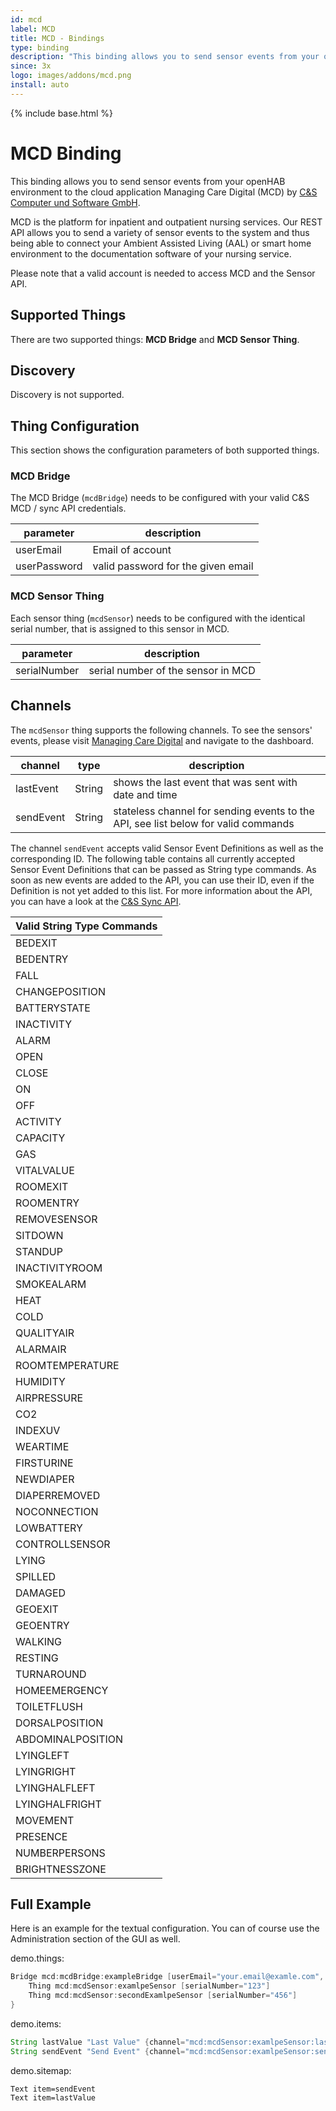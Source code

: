 ```yaml
---
id: mcd
label: MCD
title: MCD - Bindings
type: binding
description: "This binding allows you to send sensor events from your openHAB environment to the cloud application Managing Care Digital (MCD) by [C&S Computer und Software GmbH](https://www.managingcare.de/)."
since: 3x
logo: images/addons/mcd.png
install: auto
---
```


<!-- Attention authors: Do not edit directly. Please add your changes to the appropriate source repository -->

{% include base.html %}

# MCD Binding

<AddonLogo />

This binding allows you to send sensor events from your openHAB environment to the cloud application Managing Care Digital (MCD) by [C&S Computer und Software GmbH](https://www.managingcare.de/).

MCD is the platform for inpatient and outpatient nursing services.
Our REST API allows you to send a variety of sensor events to the system and thus being able to connect your Ambient Assisted Living (AAL) or smart home environment to the documentation software of your nursing service.

Please note that a valid account is needed to access MCD and the Sensor API.

## Supported Things

There are two supported things: **MCD Bridge** and **MCD Sensor Thing**.

## Discovery

Discovery is not supported.

## Thing Configuration

This section shows the configuration parameters of both supported things.

### MCD Bridge

The MCD Bridge (`mcdBridge`) needs to be configured with your valid C&S MCD / sync API credentials.

| parameter | description                        |
|-----------|------------------------------------|
| userEmail     | Email of account                   |
| userPassword  | valid password for the given email |

### MCD Sensor Thing

Each sensor thing (`mcdSensor`) needs to be configured with the identical serial number, that is assigned to this sensor in MCD.

| parameter      | description                        |
|----------------|------------------------------------|
| serialNumber  | serial number of the sensor in MCD |

## Channels

The `mcdSensor` thing supports the following channels.  To see the sensors' events, please visit [Managing Care Digital](https://cundsdokumentation.de/) and navigate to the dashboard.

| channel     | type   | description                                   |
|-------------|--------|-----------------------------------------------|
| lastEvent | String | shows the last event that was sent with date and time |
| sendEvent | String | stateless channel for sending events to the API, see list below for valid commands |

The channel `sendEvent` accepts valid Sensor Event Definitions as well as the corresponding ID.
The following table contains all currently accepted Sensor Event Definitions that can be passed as String type commands.
As soon as new events are added to the API, you can use their ID, even if the Definition is not yet added to this list.
For more information about the API, you can have a look at the [C&S Sync API](https://cunds-syncapi.azurewebsites.net/ApiDocumentation).

| Valid String Type Commands |
|------------|
| BEDEXIT |
| BEDENTRY |
| FALL |
| CHANGEPOSITION |
| BATTERYSTATE |
| INACTIVITY |
| ALARM |
| OPEN |
| CLOSE |
| ON |
| OFF |
| ACTIVITY |
| CAPACITY |
| GAS |
| VITALVALUE |
| ROOMEXIT |
| ROOMENTRY |
| REMOVESENSOR |
| SITDOWN |
| STANDUP |
| INACTIVITYROOM |
| SMOKEALARM |
| HEAT |
| COLD |
| QUALITYAIR |
| ALARMAIR |
| ROOMTEMPERATURE |
| HUMIDITY |
| AIRPRESSURE |
| CO2 |
| INDEXUV |
| WEARTIME |
| FIRSTURINE |
| NEWDIAPER |
| DIAPERREMOVED |
| NOCONNECTION |
| LOWBATTERY |
| CONTROLLSENSOR |
| LYING |
| SPILLED |
| DAMAGED |
| GEOEXIT |
| GEOENTRY |
| WALKING |
| RESTING |
| TURNAROUND |
| HOMEEMERGENCY |
| TOILETFLUSH |
| DORSALPOSITION |
| ABDOMINALPOSITION |
| LYINGLEFT |
| LYINGRIGHT |
| LYINGHALFLEFT |
| LYINGHALFRIGHT |
| MOVEMENT |
| PRESENCE |
| NUMBERPERSONS |
| BRIGHTNESSZONE |

## Full Example

Here is an example for the textual configuration. You can of course use the Administration section of the GUI as well.

demo.things:

```java
Bridge mcd:mcdBridge:exampleBridge [userEmail="your.email@examle.com", userPassword="your.password"]{
    Thing mcd:mcdSensor:examlpeSensor [serialNumber="123"]
    Thing mcd:mcdSensor:secondExamlpeSensor [serialNumber="456"]
}
```

demo.items:

```java
String lastValue "Last Value" {channel="mcd:mcdSensor:examlpeSensor:lastValue"}
String sendEvent "Send Event" {channel="mcd:mcdSensor:examlpeSensor:sendEvent"}
```

demo.sitemap:

```perl
Text item=sendEvent
Text item=lastValue
```
